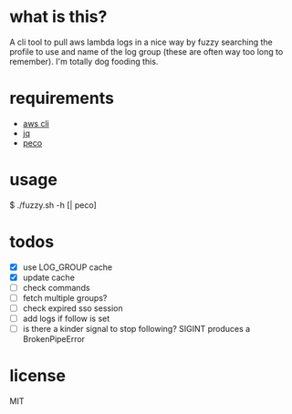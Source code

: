# what is this?
A cli tool to pull aws lambda logs in a nice way by fuzzy searching the profile to use and name of the log group (these are often way too long to remember). I'm totally dog fooding this.

# requirements
- [aws cli](https://github.com/aws/aws-cli/tree/v2)
- [jq](https://stedolan.github.io/jq/download/)
- [peco](https://github.com/peco/peco)

# usage
$ ./fuzzy.sh -h [| peco]

# todos
- [x] use LOG_GROUP cache
- [x] update cache
- [ ] check commands
- [ ] fetch multiple groups?
- [ ] check expired sso session
- [ ] add logs if follow is set
- [ ] is there a kinder signal to stop following? SIGINT produces a BrokenPipeError

# license
MIT
